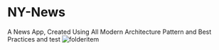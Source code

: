 # NY-News
A News App, Created Using All Modern Architecture Pattern and Best Practices and test
![folderitem](https://user-images.githubusercontent.com/82580142/153200304-413fa7c7-f740-4540-8463-ece3f11bee2f.jpg)
